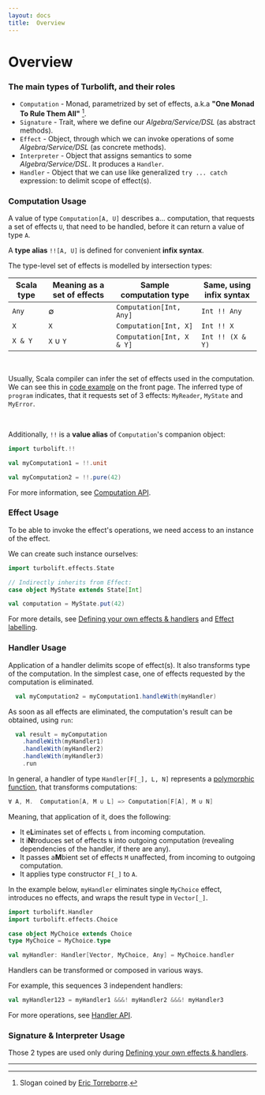 ```yaml
---
layout: docs
title:  Overview
---
```


# Overview

### The main types of Turbolift, and their roles

- `Computation` - Monad, parametrized by set of effects, a.k.a **"One Monad To Rule Them All"** [^1].
- `Signature` - Trait, where we define our *Algebra/Service/DSL* (as abstract methods).
- `Effect` - Object, through which we can invoke operations of some *Algebra/Service/DSL* (as concrete methods).
- `Interpreter` - Object that assigns semantics to some *Algebra/Service/DSL*. It produces a `Handler`.
- `Handler` - Object that we can use like generalized `try ... catch` expression: to delimit scope of effect(s).

### Computation Usage

A value of type `Computation[A, U]` describes a... computation,
that requests a set of effects `U`, that need to be handled,
before it can return a value of type `A`.

A **type alias** `!![A, U]` is defined for convenient **infix syntax**.

The type-level set of effects is modelled by intersection types:

| Scala type | Meaning as a set of effects | Sample computation type | Same, using infix syntax |
|---|---|---|---|
| `Any`   | ∅         | `Computation[Int, Any]`    | `Int !! Any` |
| `X`     | `X`       | `Computation[Int, X]`      | `Int !! X` |
| `X & Y` | `X` ∪ `Y` | `Computation[Int, X & Y]`  | `Int !! (X & Y)` |

&nbsp;

Usually, Scala compiler can infer the set of effects used in the computation.
We can see this in [code example](index.html#-lightweight-syntax) on the front page.
The inferred type of `program` indicates,
that it requests set of 3 effects: `MyReader`, `MyState` and `MyError`.

&nbsp;


Additionally, `!!` is a **value alias** of `Computation`'s companion object:

```scala mdoc
import turbolift.!!

val myComputation1 = !!.unit

val myComputation2 = !!.pure(42)
```

For more information, see [Computation API](https://javadoc.io/static/io.github.marcinzh/turbolift-core_3/@VERSION@/turbolift/Computation.html).

### Effect Usage

To be able to invoke the effect's operations, we need access to an instance of the effect.

We can create such instance ourselves:

```scala mdoc
import turbolift.effects.State

// Indirectly inherits from Effect:
case object MyState extends State[Int]

val computation = MyState.put(42)
```

For more details, see [Defining your own effects & handlers](custom/index.html) and [Effect labelling](advanced/labelled.html).


### Handler Usage

Application of a handler delimits scope of effect(s).
It also transforms type of the computation. 
In the simplest case, one of effects requested by the computation is eliminated.

```scala
  val myComputation2 = myComputation1.handleWith(myHandler)
```

As soon as all effects are eliminated, the computation's result can be obtained, using `run`:

```scala
  val result = myComputation
    .handleWith(myHandler1)
    .handleWith(myHandler2)
    .handleWith(myHandler3)
    .run
```


In general, a handler of type `Handler[F[_], L, N]` represents a
[polymorphic function](https://docs.scala-lang.org/scala3/reference/new-types/polymorphic-function-types.html),
that transforms computations:

```scala
∀ A, M.  Computation[A, M ∪ L] => Computation[F[A], M ∪ N]
```
Meaning, that application of it, does the following:
- It e**L**iminates  set of effects `L` from incoming computation.
- It i**N**troduces  set of effects `N` into outgoing computation (revealing dependencies of the handler, if there are any).
- It passes a**M**bient set of effects `M` unaffected, from incoming to outgoing computation.
- It applies type constructor `F[_]` to `A`.


In the example below, `myHandler` eliminates single `MyChoice` effect, introduces no effects,
and wraps the result type in `Vector[_]`.

```scala mdoc:silent
import turbolift.Handler
import turbolift.effects.Choice

case object MyChoice extends Choice
type MyChoice = MyChoice.type

val myHandler: Handler[Vector, MyChoice, Any] = MyChoice.handler
```

Handlers can be transformed or composed in various ways.

For example, this sequences 3 independent handlers:

```scala
val myHandler123 = myHandler1 &&&! myHandler2 &&&! myHandler3
```

For more operations, see [Handler API](https://javadoc.io/static/io.github.marcinzh/turbolift-core_3/@VERSION@/turbolift/Handler.html).



### Signature & Interpreter Usage

Those 2 types are used only during [Defining your own effects & handlers](custom/index.html).

---

[^1]: Slogan coined by [Eric Torreborre](https://www.youtube.com/watch?v=KGJLeHhsZBo).
